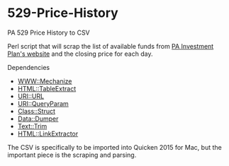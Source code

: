 # 529-Price-History
PA 529 Price History to CSV

Perl script that will scrap the list of available funds from [PA Investment Plan's website](https://www.mypa529ipaccount.com/patpl/fund/pricePerformance.cs) and the closing price for each day.  

Dependencies
- [WWW::Mechanize](http://search.cpan.org/~ether/WWW-Mechanize-1.74/lib/WWW/Mechanize.pm)
- [HTML::TableExtract](http://search.cpan.org/dist/HTML-TableExtract/lib/HTML/TableExtract.pm)
- [URI::URL](http://search.cpan.org/~rse/lcwa-1.0.0/lib/lwp/lib/URI/URL.pm)
- [URI::QueryParam](http://search.cpan.org/dist/URI/lib/URI/QueryParam.pm)
- [Class::Struct](http://search.cpan.org/~shay/perl-5.20.2/lib/Class/Struct.pm)
- [Data::Dumper](http://search.cpan.org/~smueller/Data-Dumper-2.154/Dumper.pm)
- [Text::Trim](http://search.cpan.org/~mattlaw/Text-Trim-1.02/lib/Text/Trim.pm)
- [HTML::LinkExtractor](http://search.cpan.org/~podmaster/HTML-LinkExtractor-0.13/LinkExtractor.pm)

The CSV is specifically to be imported into Quicken 2015 for Mac, but the important piece is the scraping and parsing.
